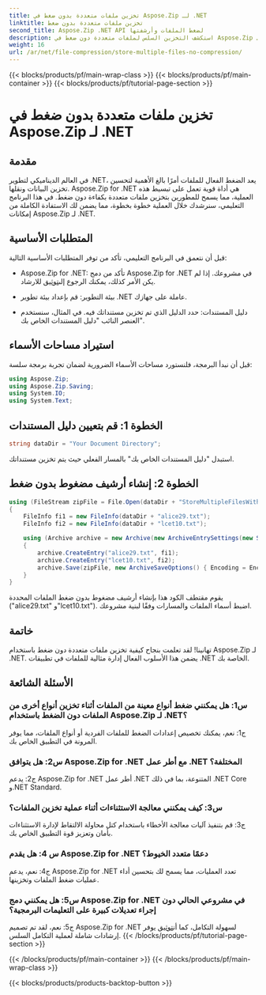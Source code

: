 ```yaml
---
title: تخزين ملفات متعددة بدون ضغط في Aspose.Zip لـ .NET
linktitle: تخزين ملفات متعددة بدون ضغط
second_title: Aspose.Zip .NET API لضغط الملفات وأرشفتها
description: استكشف التخزين السلس لملفات متعددة دون ضغط في Aspose.Zip لـ .NET. قم بتحسين تطبيقات .NET الخاصة بك لإدارة الملفات بكفاءة باستخدام هذا الدليل التفصيلي خطوة بخطوة.
weight: 16
url: /ar/net/file-compression/store-multiple-files-no-compression/
---
```


{{< blocks/products/pf/main-wrap-class >}}
{{< blocks/products/pf/main-container >}}
{{< blocks/products/pf/tutorial-page-section >}}

# تخزين ملفات متعددة بدون ضغط في Aspose.Zip لـ .NET

## مقدمة

في العالم الديناميكي لتطوير .NET، يعد الضغط الفعال للملفات أمرًا بالغ الأهمية لتحسين تخزين البيانات ونقلها. Aspose.Zip for .NET هي أداة قوية تعمل على تبسيط هذه العملية، مما يسمح للمطورين بتخزين ملفات متعددة بكفاءة دون ضغط. في هذا البرنامج التعليمي، سنرشدك خلال العملية خطوة بخطوة، مما يضمن لك الاستفادة الكاملة من إمكانات Aspose.Zip لـ .NET.

## المتطلبات الأساسية

قبل أن نتعمق في البرنامج التعليمي، تأكد من توفر المتطلبات الأساسية التالية:

- Aspose.Zip for .NET: تأكد من دمج Aspose.Zip for .NET في مشروعك. إذا لم يكن الأمر كذلك، يمكنك الرجوع إلى[توثيق](https://reference.aspose.com/zip/net/) للارشاد.

- بيئة التطوير: قم بإعداد بيئة تطوير .NET عاملة على جهازك.

- دليل المستندات: حدد الدليل الذي تم تخزين مستنداتك فيه. في المثال، سنستخدم العنصر النائب "دليل المستندات الخاص بك".

## استيراد مساحات الأسماء

قبل أن نبدأ البرمجة، فلنستورد مساحات الأسماء الضرورية لضمان تجربة برمجة سلسة:

```csharp
using Aspose.Zip;
using Aspose.Zip.Saving;
using System.IO;
using System.Text;
```

## الخطوة 1: قم بتعيين دليل المستندات

```csharp
string dataDir = "Your Document Directory";
```

استبدل "دليل المستندات الخاص بك" بالمسار الفعلي حيث يتم تخزين مستنداتك.

## الخطوة 2: إنشاء أرشيف مضغوط بدون ضغط

```csharp
using (FileStream zipFile = File.Open(dataDir + "StoreMultipleFilesWithoutCompression_out.zip", FileMode.Create))
{
    FileInfo fi1 = new FileInfo(dataDir + "alice29.txt");
    FileInfo fi2 = new FileInfo(dataDir + "lcet10.txt");

    using (Archive archive = new Archive(new ArchiveEntrySettings(new StoreCompressionSettings())))
    {
        archive.CreateEntry("alice29.txt", fi1);
        archive.CreateEntry("lcet10.txt", fi2);
        archive.Save(zipFile, new ArchiveSaveOptions() { Encoding = Encoding.ASCII });
    }
}
```

يقوم مقتطف الكود هذا بإنشاء أرشيف مضغوط بدون ضغط الملفات المحددة ("alice29.txt" و"lcet10.txt"). اضبط أسماء الملفات والمسارات وفقًا لبنية مشروعك.

## خاتمة

تهانينا! لقد تعلمت بنجاح كيفية تخزين ملفات متعددة دون ضغط باستخدام Aspose.Zip لـ .NET. يضمن هذا الأسلوب الفعال إدارة مثالية للملفات في تطبيقات .NET الخاصة بك.

## الأسئلة الشائعة

### س1: هل يمكنني ضغط أنواع معينة من الملفات أثناء تخزين أنواع أخرى من الملفات دون الضغط باستخدام Aspose.Zip لـ .NET؟

ج1: نعم، يمكنك تخصيص إعدادات الضغط للملفات الفردية أو أنواع الملفات، مما يوفر المرونة في التطبيق الخاص بك.

### س2: هل يتوافق Aspose.Zip for .NET مع أطر عمل .NET المختلفة؟

ج2: يدعم Aspose.Zip for .NET أطر عمل .NET المتنوعة، بما في ذلك .NET Core و.NET Standard.

### س3: كيف يمكنني معالجة الاستثناءات أثناء عملية تخزين الملفات؟

ج3: قم بتنفيذ آليات معالجة الأخطاء باستخدام كتل محاولة الالتقاط لإدارة الاستثناءات بأمان وتعزيز قوة التطبيق الخاص بك.

### س 4: هل يقدم Aspose.Zip for .NET دعمًا متعدد الخيوط؟

ج4: نعم، يدعم Aspose.Zip for .NET تعدد العمليات، مما يسمح لك بتحسين أداء عمليات ضغط الملفات وتخزينها.

### س5: هل يمكنني دمج Aspose.Zip for .NET في مشروعي الحالي دون إجراء تعديلات كبيرة على التعليمات البرمجية؟

 ج5: نعم، لقد تم تصميم Aspose.Zip for .NET لسهولة التكامل، كما أن[توثيق](https://reference.aspose.com/zip/net/) يوفر إرشادات شاملة لعملية التكامل السلس.
{{< /blocks/products/pf/tutorial-page-section >}}

{{< /blocks/products/pf/main-container >}}
{{< /blocks/products/pf/main-wrap-class >}}

{{< blocks/products/products-backtop-button >}}

